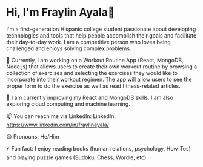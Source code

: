 # **Hi, I'm Fraylin Ayala👋**

I'm a first-generation Hispanic college student passionate about developing technologies and tools that help people accomplish their goals and facilitate their day-to-day work. I am a competitive person who loves being challenged and enjoys solving complex problems.

🔭 Currently, I am working on a Workout Routine App (React, MongoDB, Node.js) that allows users to create their own workout routine by browsing a collection of exercises and selecting the exercises they would like to incorporate into their workout regimen. The app will allow users to see the proper form to do the exercise as well as read fitness-related articles.

🌱 I am currently improving my React and MongoDB skills. I am also exploring cloud computing and machine learning.
  
📫 You can reach me via LinkedIn: LinkedIn: https://www.linkedin.com/in/fraylinayala/

😄 Pronouns: He/Him

⚡ Fun fact: I enjoy reading books (human relations, psychology, How-Tos) and playing puzzle games (Sudoku, Chess, Wordle, etc).
